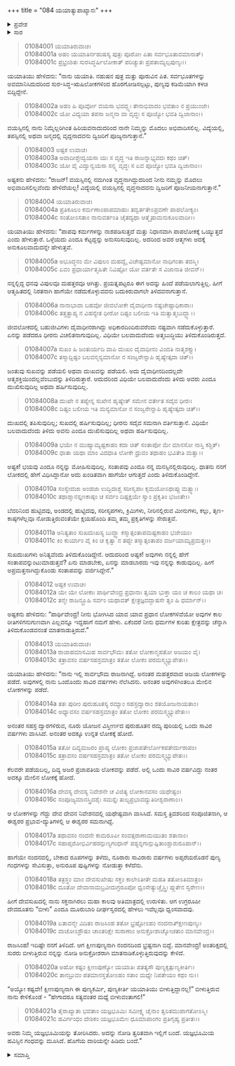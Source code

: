 +++
title = "084 ಯಯಾತ್ಯುಪಾಖ್ಯಾನಃ"
+++

<details><summary>ಪ್ರವೇಶ</summary>


।।   ಓಂ ಓಂ ನಮೋ ನಾರಾಯಣಾಯ।।   ಶ್ರೀ ವೇದವ್ಯಾಸಾಯ ನಮಃ ।।

ಶ್ರೀ ಕೃಷ್ಣದ್ವೈಪಾಯನ ವೇದವ್ಯಾಸ ವಿರಚಿತ  

**ಶ್ರೀ ಮಹಾಭಾರತ**

**ಆದಿ ಪರ್ವ**

**ಸಂಭವ ಪರ್ವ**

**ಅಧ್ಯಾಯ 84**

</details>


<details><summary>ಸಾರ</summary>

ಯಯಾತಿಯು ತನ್ನ ಪರಿಚಯವನ್ನು, ವಿಧಿಯ ಮೆಲ್ಗೈಯನ್ನು ಹೇಳಿಕೊಳ್ಳುವುದು (1-11). ಅವನು ಅನುಭವಿಸಿದ ಲೋಕಗಳ ಕುರಿತು ಅಷ್ಟಕನ ಪ್ರಶ್ನೆಗೆ ಉತ್ತರಿಸಿದುದು (12-23).

</details>


> 01084001 ಯಯಾತಿರುವಾಚ।  
01084001a ಅಹಂ ಯಯಾತಿರ್ನಹುಷಸ್ಯ ಪುತ್ರಃ ಪೂರೋಃ ಪಿತಾ ಸರ್ವಭೂತಾವಮಾನಾತ್।  
01084001c ಪ್ರಭ್ರಂಶಿತಃ ಸುರಸಿದ್ಧರ್ಷಿಲೋಕಾತ್ ಪರಿಚ್ಯುತಃ ಪ್ರಪತಾಮ್ಯಲ್ಪಪುಣ್ಯಃ।।

ಯಯಾತಿಯು ಹೇಳಿದನು: “ನಾನು ಯಯಾತಿ. ನಹುಷನ ಪುತ್ರ ಮತ್ತು ಪೂರುವಿನ ಪಿತ. ಸರ್ವಭೂತಗಳನ್ನು ಅವಮಾನಿಸಿದುದರಿಂದ ಸುರ-ಸಿದ್ಧ‌-ಋಷಿಲೋಕಗಳಿಂದ ಹೊರಗೋಡಿಸಲ್ಪಟ್ಟು, ಪುಣ್ಯವು ಕಡಿಮೆಯಾಗಿ ಕಳಚಿ ಬಿದ್ದಿದ್ದೇನೆ.

> 01084002a ಅಹಂ ಹಿ ಪೂರ್ವೋ ವಯಸಾ ಭವದ್ಭ್ಯಃ ತೇನಾಭಿವಾದಂ ಭವತಾಂ ನ ಪ್ರಯುಂಜೇ।  
01084002c ಯೋ ವಿದ್ಯಯಾ ತಪಸಾ ಜನ್ಮನಾ ವಾ ವೃದ್ಧಃ ಸ ಪೂಜ್ಯೋ ಭವತಿ ದ್ವಿಜಾನಾಂ।।

ವಯಸ್ಸಿನಲ್ಲಿ ನಾನು ನಿಮ್ಮೆಲ್ಲರಿಗಿಂತ ಹಿರಿಯವನಾದುದರಿಂದ ನಾನೇ ನಿಮ್ಮನ್ನು ಮೊದಲು ಅಭಿವಾದಿಸಲಿಲ್ಲ. ವಿದ್ಯೆಯಲ್ಲಿ, ತಪಸ್ಸಿನಲ್ಲಿ ಅಥವಾ ಜನ್ಮದಲ್ಲಿ ವೃದ್ದನಾದವನು ದ್ವಿಜರಿಗೆ ಪೂಜ್ಯನಾಗುತ್ತಾನೆ.”

> 01084003 ಅಷ್ಟಕ ಉವಾಚ।  
01084003a ಅವಾದೀಶ್ಚೇದ್ವಯಸಾ ಯಃ ಸ ವೃದ್ಧ ಇತಿ ರಾಜನ್ನಾಭ್ಯವದಃ ಕಥಂ ಚಿತ್।  
01084003c ಯೋ ವೈ ವಿದ್ವಾನ್ವಯಸಾ ಸನ್ಸ್ಮ ವೃದ್ಧಃ ಸ ಏವ ಪೂಜ್ಯೋ ಭವತಿ ದ್ವಿಜಾನಾಂ।।

ಅಷ್ಟಕನು ಹೇಳಿದನು: “ರಾಜನ್! ವಯಸ್ಸಿನಲ್ಲಿ ನಮಗಿಂತ ವೃದ್ಧನಾಗಿದ್ದುದರಿಂದ ನೀನು ನಮ್ಮನ್ನು ಮೊದಲು ಅಭಿವಾದಿಸಲಿಲ್ಲವೆಂದು ಹೇಳಿದೆಯಲ್ಲ! ವಿದ್ಯೆಯಲ್ಲಿ ವಯಸ್ಸಿನಲ್ಲಿ ವೃದ್ಧನಾದವನು ದ್ವಿಜರಿಗೆ ಪೂಜನೀಯನಾಗುತ್ತಾನೆ.”

> 01084004 ಯಯಾತಿರುವಾಚ।  
01084004a ಪ್ರತಿಕೂಲಂ ಕರ್ಮಣಾಂಪಾಪಮಾಹುಃ ತದ್ವರ್ತತೇಽಪ್ರವಣೇ ಪಾಪಲೋಕ್ಯಂ।  
01084004c ಸಂತೋಽಸತಾಂ ನಾನುವರ್ತಂತಿ ಚೈತದ್ಯಥಾ ಆತ್ಮೈಷಾಮನುಕೂಲವಾದೀ।।

ಯಯಾತಿಯು ಹೇಳಿದನು: “ಪಾಪವು ಕರ್ಮಗಳನ್ನು ನಾಶಪಡಿಸುತ್ತದೆ ಮತ್ತು ನಿಧಾನವಾಗಿ ಪಾಪಲೋಕಕ್ಕೆ ಒಯ್ಯುತ್ತದೆ ಎಂದು ಹೇಳುತ್ತಾರೆ. ಒಳ್ಳೆಯದು ಎಂದೂ ಕೆಟ್ಟದ್ದನ್ನು ಅನುಸರಿಸುವುದಿಲ್ಲ. ಅದರಿಂದ ಅವರ ಆತ್ಮಗಳು ಅದಕ್ಕೆ ಅನುಕೂಲವಾದುದನ್ನೇ ಹೇಳುತ್ತವೆ.

> 01084005a ಅಭೂದ್ಧನಂ ಮೇ ವಿಪುಲಂ ಮಹದ್ವೈ ವಿಚೇಷ್ಟಮಾನೋ ನಾಧಿಗಂತಾ ತದಸ್ಮಿ।  
01084005c ಏವಂ ಪ್ರಧಾರ್ಯಾತ್ಮಹಿತೇ ನಿವಿಷ್ಟೋ ಯೋ ವರ್ತತೇ ಸ ವಿಜಾನಾತಿ ಜೀವನ್।।

ನನ್ನಲ್ಲಿದ್ದ ಧನವು ವಿಪುಲವೂ ಮಹತ್ತರವೂ ಆಗಿತ್ತು. ಪ್ರಯತ್ನಪಟ್ಟರೂ ಈಗ ಅದನ್ನು ಹಿಂದೆ ಪಡೆಯಲಾಗುತ್ತಿಲ್ಲ. ಹೀಗೆ ಆತ್ಮಹಿತದಲ್ಲಿ ನಿರತನಾಗಿ ಹಾಗೆಯೇ ನಡೆದುಕೊಳ್ಳುವವನು ಬದುಕಿರುವಾಗಲೇ ತಿಳಿದವನಾಗುತ್ತಾನೆ.

> 01084006a ನಾನಾಭಾವಾ ಬಹವೋ ಜೀವಲೋಕೇ ದೈವಾಧೀನಾ ನಷ್ಟಚೇಷ್ಟಾಧಿಕಾರಾಃ।  
01084006c ತತ್ತತ್ಪ್ರಾಪ್ಯ ನ ವಿಹನ್ಯೇತ ಧೀರೋ ದಿಷ್ಟಂ ಬಲೀಯ ಇತಿ ಮತ್ವಾತ್ಮಬುದ್ಧ್ಯಾ।।

ಜೀವಲೋಕದಲ್ಲಿ ಬಹುಜೀವಿಗಳು ದೈವಾಧೀನರಾಗಿದ್ದು ಅಧಿಕಾರದಿಂದಿರುವರೆಂದು ನಷ್ಟವಾಗಿ ನಡೆದುಕೊಳ್ಳುತ್ತಾರೆ. ಏನನ್ನು ಪಡೆದರೂ ಧೀರನು ವಿಚಲಿತನಾಗುವುದಿಲ್ಲ. ವಿಧಿಯೇ ಬಲವಾದುದೆಂದು ಅತ್ಮಬುದ್ಧಿಯು ತಿಳಿದುಕೊಂಡಿರುತ್ತದೆ.

> 01084007a ಸುಖಂ ಹಿ ಜಂತುರ್ಯದಿ ವಾಪಿ ದುಃಖಂ ದೈವಾಧೀನಂ ವಿಂದತಿ ನಾತ್ಮಶಕ್ತ್ಯಾ।   
01084007c ತಸ್ಮಾದ್ದಿಷ್ಟಂ ಬಲವನ್ಮನ್ಯಮಾನೋ ನ ಸಂಜ್ವರೇನ್ನಾಪಿ ಹೃಷ್ಯೇತ್ಕದಾ ಚಿತ್।।

ಜಂತುವು ಸುಖವನ್ನು ಪಡೆಯಲಿ ಅಥವಾ ದುಃಖವನ್ನು ಪಡೆಯಲಿ. ಅದು ದೈವಾಧೀನದಿಂದಲ್ಲದೇ ಆತ್ಮಶಕ್ತಿಯಿಂದಲ್ಲವೆಂಬುದನ್ನು ತಿಳಿದಿರುತ್ತಾರೆ. ಆದುದರಿಂದ ವಿಧಿಯೇ ಬಲವಾದುದೆಂದು ತಿಳಿದು ಅವರು ಎಂದೂ ದುಃಖಿಸುವುದಿಲ್ಲ ಅಥವಾ ಹರ್ಷಿಸುವುದಿಲ್ಲ.

> 01084008a ದುಃಖೇ ನ ತಪ್ಯೇನ್ನ ಸುಖೇನ ಹೃಷ್ಯೇತ್ ಸಮೇನ ವರ್ತೇತ ಸದೈವ ಧೀರಃ।   
01084008c ದಿಷ್ಟಂ ಬಲೀಯ ಇತಿ ಮನ್ಯಮಾನೋ ನ ಸಂಜ್ವರೇನ್ನಾಪಿ ಹೃಷ್ಯೇತ್ಕದಾ ಚಿತ್।।

ದುಃಖದಲ್ಲಿ ತಪಿಸುವುದಿಲ್ಲ; ಸುಖದಲ್ಲಿ ಹರ್ಷಿಸುವುದಿಲ್ಲ; ಧೀರನು ಸದೈವ ಸಮನಾಗಿ ವರ್ತಿಸುತ್ತಾನೆ. ವಿಧಿಯೇ ಬಲವಾದುದೆಂದು ತಿಳಿದು ಅವನು ಎಂದೂ ದುಃಖಿಸುವುದಿಲ್ಲ ಅಥವಾ ಹರ್ಷಿಸುವುದಿಲ್ಲ.

> 01084009a ಭಯೇ ನ ಮುಹ್ಯಾಮ್ಯಷ್ಟಕಾಹಂ ಕದಾ ಚಿತ್ ಸಂತಾಪೋ ಮೇ ಮಾನಸೋ ನಾಸ್ತಿ ಕಶ್ಚಿತ್।   
01084009c ಧಾತಾ ಯಥಾ ಮಾಂ ವಿದಧಾತಿ ಲೋಕೇ ಧ್ರುವಂ ತಥಾಹಂ ಭವಿತೇತಿ ಮತ್ವಾ।।

ಅಷ್ಟಕ! ಭಯವು ಎಂದೂ ನನ್ನನ್ನು ಮೋಹಿಸುವುದಿಲ್ಲ. ಸಂತಾಪವು ಎಂದೂ ನನ್ನ ಮನಸ್ಸಿನಲ್ಲಿರುವುದಿಲ್ಲ. ಧಾತನು ನನಗೆ ಲೋಕದಲ್ಲಿ ಹೇಗೆ ವಿಧಿಸಿದ್ದಾನೋ ಅದು ಖಂಡಿತವಾಗಿ ಹಾಗೆಯೇ ಆಗುತ್ತದೆ ಎಂದು ತಿಳಿದುಕೊಂಡಿದ್ದೇನೆ.

> 01084010a ಸಂಸ್ವೇದಜಾ ಅಂಡಜಾ ಉದ್ಭಿದಾಶ್ಚ ಸರೀಸೃಪಾಃ ಕೃಮಯೋಽಥಾಪ್ಸು ಮತ್ಸ್ಯಾಃ।  
01084010c ತಥಾಶ್ಮಾನಸ್ತೃಣಕಾಷ್ಠಂ ಚ ಸರ್ವಂ ದಿಷ್ಟಕ್ಷಯೇ ಸ್ವಾಂ ಪ್ರಕೃತಿಂ ಭಜಂತೇ।।

ಬೆವರಿನಿಂದ ಹುಟ್ಟಿದವು, ಅಂಡದಲ್ಲಿ ಹುಟ್ಟಿದವು, ಸರೀಸೃಪಗಳು, ಕ್ರಿಮಿಗಳು, ನೀರಿನಲ್ಲಿರುವ ಮೀನುಗಳು, ಕಲ್ಲು, ತೃಣ-ಕಾಷ್ಠಗಳೆಲ್ಲವೂ ನೋಡುತ್ತಿರುವಂತೆಯೇ ಕ್ಷಯಹೊಂದಿ ತಮ್ಮ ತಮ್ಮ ಪ್ರಕೃತಿಗಳನ್ನು ಸೇರುತ್ತವೆ.

> 01084011a ಅನಿತ್ಯತಾಂ ಸುಖದುಃಖಸ್ಯ ಬುದ್ಧ್ವಾ ಕಸ್ಮಾತ್ಸಂತಾಪಮಷ್ಟಕಾಹಂ ಭಜೇಯಂ।  
01084011c ಕಿಂ ಕುರ್ಯಾಂ ವೈ ಕಿಂ ಚ ಕೃತ್ವಾ ನ ತಪ್ಯೇ ತಸ್ಮಾತ್ಸಂತಾಪಂ ವರ್ಜಯಾಮ್ಯಪ್ರಮತ್ತಃ।।

ಸುಖದುಃಖಗಳು ಅನಿತ್ಯವೆಂದು ತಿಳಿದುಕೊಂಡಿದ್ದೇನೆ. ಆದುದರಿಂದ ಅಷ್ಟಕ! ಅವುಗಳು ನನ್ನಲ್ಲಿ ಹೇಗೆ ಸಂತಾಪವನ್ನುಂಟುಮಾಡುತ್ತವೆ? ಏನು ಮಾಡಬೇಕು, ಏನನ್ನು ಮಾಡಬಾರದು ಇವು ನನ್ನನ್ನು ಕಾಡುವುದಿಲ್ಲ. ಹೀಗೆ ಅಪ್ರಮತ್ತನಾಗಿದ್ದುಕೊಂಡು ಸಂತಾಪವನ್ನು ವರ್ಜಿಸಿದ್ದೇನೆ.”

> 01084012 ಅಷ್ಟಕ ಉವಾಚ।  
01084012a ಯೇ ಯೇ ಲೋಕಾಃ ಪಾರ್ಥಿವೇಂದ್ರ ಪ್ರಧಾನಾಃ ತ್ವಯಾ ಭುಕ್ತಾ ಯಂ ಚ ಕಾಲಂ ಯಥಾ ಚ।  
01084012c ತನ್ಮೇ ರಾಜನ್ಬ್ರೂಹಿ ಸರ್ವಂ ಯಥಾವತ್ ಕ್ಷೇತ್ರಜ್ಞವದ್ಭಾಷಸೇ ತ್ವಂ ಹಿ ಧರ್ಮಾನ್।।

ಅಷ್ಟಕನು ಹೇಳಿದನು: “ಪಾರ್ಥಿವೇಂದ್ರ! ನೀನು ಭೋಗಿಸಿದ ಯಾವ ಯಾವ ಪ್ರಧಾನ ಲೋಕಗಳಿವೆಯೋ ಅವುಗಳ ಕಾಲ ರೀತಿಗಳಿಗನುಗುಣವಾಗಿ ಎಲ್ಲವನ್ನೂ ಇದ್ದಹಾಗೆ ನಮಗೆ ಹೇಳು. ಏಕೆಂದರೆ ನೀನು ಧರ್ಮಗಳ ಕುರಿತು ಕ್ಷೇತ್ರವನ್ನು ಚೆನ್ನಾಗಿ ತಿಳಿದುಕೊಂಡವನಂತೆ ಮಾತನಾಡುತ್ತಿರುವೆ.”

> 01084013 ಯಯಾತಿರುವಾಚ।  
01084013a ರಾಜಾಹಮಾಸಮಿಹ ಸಾರ್ವಭೌಮಃ ತತೋ ಲೋಕಾನ್ಮಹತೋ ಅಜಯಂ ವೈ।  
01084013c ತತ್ರಾವಸಂ ವರ್ಷಸಹಸ್ರಮಾತ್ರಂ ತತೋ ಲೋಕಂ ಪರಮಸ್ಮ್ಯಭ್ಯುಪೇತಃ।।

ಯಯಾತಿಯು ಹೇಳಿದನು: “ನಾನು ಇಲ್ಲಿ ಸಾರ್ವಭೌಮ ರಾಜನಾಗಿದ್ದೆ. ಅನಂತರ ಮಹತ್ತರವಾದ ಅಜಯ ಲೋಕಗಳನ್ನು ಪಡೆದೆ. ಅವುಗಳಲ್ಲಿ ನಾನು ಒಂದೊಂದು ಸಾವಿರ ವರ್ಷಗಳು ನೆಲೆಸಿದನು. ಅನಂತರ ಅವುಗಳಿಗಿಂತಲೂ ಮೇಲಿನ ಲೋಕಗಳನ್ನು ಪಡೆದೆ.

> 01084014a ತತಃ ಪುರೀಂ ಪುರುಹೂತಸ್ಯ ರಮ್ಯಾಂ ಸಹಸ್ರದ್ವಾರಾಂ ಶತಯೋಜನಾಯತಾಂ।  
01084014c ಅಧ್ಯಾವಸಂ ವರ್ಷಸಹಸ್ರಮಾತ್ರಂ ತತೋ ಲೋಕಂ ಪರಮಸ್ಮ್ಯಭ್ಯುಪೇತಃ।।

ಅನಂತರ ಸಹಸ್ರ ದ್ವಾರಗಳಿರುವ, ನೂರು ಯೋಜನ ವಿಸ್ತೀರ್ಣದ ಪುರುಹೂತನ ರಮ್ಯ ಪುರಿಯಲ್ಲಿ ಒಂದು ಸಾವಿರ ವರ್ಷಗಳು ವಾಸಿಸಿದೆ. ಅನಂತರ ಅದಕ್ಕೂ ಉನ್ನತ ಲೋಕಕ್ಕೆ ಹೋದೆ.

> 01084015a ತತೋ ದಿವ್ಯಮಜರಂ ಪ್ರಾಪ್ಯ ಲೋಕಂ ಪ್ರಜಾಪತೇರ್ಲೋಕಪತೇರ್ದುರಾಪಂ।  
01084015c ತತ್ರಾವಸಂ ವರ್ಷಸಹಸ್ರಮಾತ್ರಂ ತತೋ ಲೋಕಂ ಪರಮಸ್ಮ್ಯಭ್ಯುಪೇತಃ।।

ಕೆಲವರೇ ಪಡೆಯಬಲ್ಲ, ದಿವ್ಯ ಅಜರ ಪ್ರಜಾಪತಿಯ ಲೋಕವನ್ನು ಪಡೆದೆ. ಅಲ್ಲಿ ಒಂದು ಸಾವಿರ ವರ್ಷವಿದ್ದು ನಂತರ ಅದಕ್ಕೂ ಮೇಲಿನ ಲೋಕಕ್ಕೆ ಹೋದೆ.

> 01084016a ದೇವಸ್ಯ ದೇವಸ್ಯ ನಿವೇಶನೇ ಚ ವಿಜಿತ್ಯ ಲೋಕಾನವಸಂ ಯಥೇಷ್ಟಂ।  
01084016c ಸಂಪೂಜ್ಯಮಾನಸ್ತ್ರಿದಶೈಃ ಸಮಸ್ತೈಃ ತುಲ್ಯಪ್ರಭಾವದ್ಯುತಿರೀಶ್ವರಾಣಾಂ।।

ಆ ಲೋಕಗಳನ್ನು ಗೆದ್ದು ದೇವ ದೇವನ ನಿವೇಶನದಲ್ಲಿ ಯಥೇಷ್ಟವಾಗಿ ವಾಸಿಸಿದೆ. ಸಮಸ್ತ ತ್ರಿದಶರಿಂದ ಸಂಪೂಜಿತನಾಗಿ, ಆ ಈಶ್ವರರ ಪ್ರಭಾವ-ದ್ಯುತಿಗಳಲ್ಲಿ ಆ ಈಶ್ವರರ ಸಮನಾಗಿದ್ದೆ.

> 01084017a ತಥಾವಸಂ ನಂದನೇ ಕಾಮರೂಪೀ ಸಂವತ್ಸರಾಣಾಮಯುತಂ ಶತಾನಾಂ।  
01084017c ಸಹಾಪ್ಸರೋಭಿರ್ವಿಹರನ್ಪುಣ್ಯಗಂಧಾನ್ ಪಶ್ಯನ್ನಗಾನ್ಪುಷ್ಪಿತಾಂಶ್ಚಾರುರೂಪಾನ್।।

ಹಾಗೆಯೇ ನಂದನದಲ್ಲಿ, ಬೇಕಾದ ರೂಪಗಳನ್ನು ತಳೆದು, ನೂರಾರು ಸಾವಿರಾರು ವರ್ಷಗಳು ಅಪ್ಸರೆಯರೊಡನೆ ಪುಣ್ಯ ಗಂಧಗಳನ್ನು ಸೇವಿಸುತ್ತಾ, ಅನುರೂಪ ಪುಷ್ಟಿಗಳನ್ನು ನೋಡುತ್ತಾ ಕಳೆದೆನು.

> 01084018a ತತ್ರಸ್ಥಂ ಮಾಂ ದೇವಸುಖೇಷು ಸಕ್ತಂ ಕಾಲೇಽತೀತೇ ಮಹತಿ ತತೋಽತಿಮಾತ್ರಂ।  
01084018c ದೂತೋ ದೇವಾನಾಮಬ್ರವೀದುಗ್ರರೂಪೋ ಧ್ವಂಸೇತ್ಯುಚ್ಚೈಸ್ತ್ರಿಃ ಪ್ಲುತೇನ ಸ್ವರೇಣ।।

ಹೀಗೆ ದೇವಸುಖದಲ್ಲಿ ನಾನು ಸಕ್ತನಾಗಿರಲು ಮಹಾ ಕಾಲವು ಅತಿಮಾತ್ರದಲ್ಲಿ ಉರುಳಿತು. ಆಗ ಉಗ್ರರೂಪೀ ದೇವದೂತನು “ಬೀಳು” ಎಂದೂ ಮೂರುಬಾರಿ ದೀರ್ಘಸ್ವರದಲ್ಲಿ ಹೇಳಲು ಇವೆಲ್ಲವೂ ಧ್ವಂಸವಾದವು.

> 01084019a ಏತಾವನ್ಮೇ ವಿದಿತಂ ರಾಜಸಿಂಹ ತತೋ ಭ್ರಷ್ಟೋಽಹಂ ನಂದನಾತ್ಕ್ಷೀಣಪುಣ್ಯಃ।   
01084019c ವಾಚೋಽಶ್ರೌಷಂ ಚಾಂತರಿಕ್ಷೇ ಸುರಾಣಾಂ ಅನುಕ್ರೋಶಾಚ್ಶೋಚತಾಂ ಮಾನವೇಂದ್ರ।।

ರಾಜಸಿಂಹ! ಇದಿಷ್ಟೇ ನನಗೆ ತಿಳಿದಿದೆ. ಆಗ ಕ್ಷೀಣಪುಣ್ಯನಾಗಿ ನಂದನದಿಂದ ಭ್ರಷ್ಟನಾಗಿ ಬಿದ್ದೆ. ಮಾನವೇಂದ್ರ! ಅಂತರಿಕ್ಷದಲ್ಲಿ ಸುರರು ಬೀಳುತ್ತಿರುವ ನನ್ನನ್ನು ನೋಡಿ ಅನುಕ್ರೋಶರಾಗಿ ಮಾತನಾಡಿಕೊಳ್ಳುತ್ತಿರುವುದನ್ನು ಕೇಳಿದೆ.

> 01084020a ಅಹೋ ಕಷ್ಟಂ ಕ್ಷೀಣಪುಣ್ಯೋ ಯಯಾತಿಃ ಪತತ್ಯಸೌ ಪುಣ್ಯಕೃತ್ಪುಣ್ಯಕೀರ್ತಿಃ।  
01084020c ತಾನಬ್ರುವಂ ಪತಮಾನಸ್ತತೋಽಹಂ ಸತಾಂ ಮಧ್ಯೇ ನಿಪತೇಯಂ ಕಥಂ ನು।।

“ಅಯ್ಯೋ ಕಷ್ಟವೇ! ಕ್ಷೀಣಪುಣ್ಯನಾಗಿ ಈ ಪುಣ್ಯಕರ್ಮಿ, ಪುಣ್ಯಕೀರ್ತಿ ಯಯಾತಿಯು ಬೀಳುತ್ತಿದ್ದಾನಲ್ಲ!” ಬೀಳುತ್ತಿರುವ ನಾನು ಕೇಳಿಕೊಂಡೆ - “ಹೇಗಾದರೂ ಸತ್ಯವಂತರ ಮಧ್ಯೆ ಬೀಳುವಂತಾಗಲಿ!”

> 01084021a ತೈರಾಖ್ಯಾತಾ ಭವತಾಂ ಯಜ್ಞಭೂಮಿಃ ಸಮೀಕ್ಷ್ಯ ಚೈನಾಂ ತ್ವರಿತಮುಪಾಗತೋಽಸ್ಮಿ।  
01084021c ಹವಿರ್ಗಂಧಂ ದೇಶಿಕಂ ಯಜ್ಞಭೂಮೇಃ ಧೂಮಾಪಾಂಗಂ ಪ್ರತಿಗೃಹ್ಯ ಪ್ರತೀತಃ।।

ಅವರು ನಿಮ್ಮ ಯಜ್ಞಭೂಮಿಯನ್ನು ತೋರಿಸಿದರು. ಅದನ್ನು ನೋಡಿ ತ್ವರಿತವಾಗಿ ಇಲ್ಲಿಗೆ ಬಂದೆ. ಯಜ್ಞಭೂಮಿಯ ಹವಿಸ್ಸಿನ ಗಂಧವನ್ನು ಮೂಸಿದೆ. ಹೊಗೆಯ ದಾರಿಯನ್ನೇ ಹಿಡಿದು ಬಂದೆ.”


<details><summary>ಸಮಾಪ್ತಿ</summary>


ಇತಿ ಶ್ರೀ ಮಹಾಭಾರತೇ ಆದಿಪರ್ವಣಿ ಸಂಭವಪರ್ವಣಿ ಯಯಾತ್ಯುಪಾಖ್ಯಾನೇ ಚತುರಶೀತಿತಮೋಽಧ್ಯಾಯಃ।।  
ಇದು ಶ್ರೀ ಮಹಾಭಾರತದಲ್ಲಿ ಆದಿಪರ್ವದಲ್ಲಿ ಸಂಭವ ಪರ್ವದಲ್ಲಿ ಯಯಾತಿ-ಉಪಾಖ್ಯಾನದಲ್ಲಿ ಎಂಭತ್ತನಾಲ್ಕನೆಯ ಅಧ್ಯಾಯವು.

</details>

